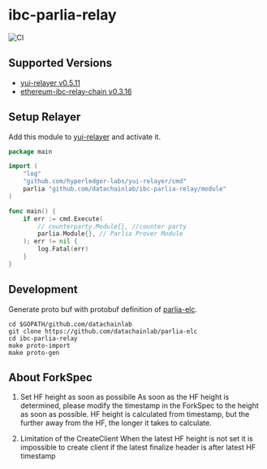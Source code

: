 # ibc-parlia-relay 

![CI](https://github.com/datachainlab/ibc-parlia-relay/workflows/CI/badge.svg?branch=main)

## Supported Versions
- [yui-relayer v0.5.11](https://github.com/hyperledger-labs/yui-relayer/releases/tag/v0.5.11)
- [ethereum-ibc-relay-chain v0.3.16](https://github.com/datachainlab/ethereum-ibc-relay-chain/releases/tag/v0.3.6)

## Setup Relayer

Add this module to [yui-relayer](https://github.com/hyperledger-labs/yui-relayer) and activate it.

```go
package main

import (
	"log"
	"github.com/hyperledger-labs/yui-relayer/cmd"
	parlia "github.com/datachainlab/ibc-parlia-relay/module"
)

func main() {
	if err := cmd.Execute(
		// counterparty.Module{}, //counter party
		parlia.Module{}, // Parlia Prover Module 
    ); err != nil {
		log.Fatal(err)
	}
}
```

## Development

Generate proto buf with protobuf definition of [parlia-elc](https://github.com/datachainlab/parlia-elc).

```
cd $GOPATH/github.com/datachainlab
git clone https://github.com/datachainlab/parlia-elc
cd ibc-parlia-relay
make proto-import
make proto-gen
```

## About ForkSpec

1. Set HF height as soon as possibile
As soon as the HF height is determined, please modify the timestamp in the ForkSpec to the height as soon as possible.
HF height is calculated from timestamp, but the further away from the HF, the longer it takes to calculate.

2. Limitation of the CreateClient
When the latest HF height is not set it is impossible to create client if the latest finalize header is after latest HF timestamp